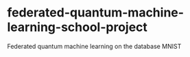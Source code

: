 # federated-quantum-machine-learning-school-project
Federated quantum machine learning on the database MNIST
